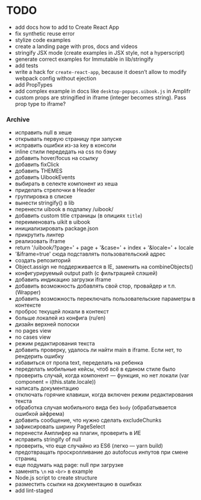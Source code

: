 # TODO

- add docs how to add to Create React App
- fix synthetic reuse error
- stylize code examples
- create a landing page with pros, docs and videos
- stringify JSX mode (create examples in JSX style, not a hyperscript)
- generate correct examples for Immutable in lib/stringify
- add tests
- write a hack for `create-react-app`, because it doesn’t allow to modify
webpack config without ejection
- add PropTypes
- add complex example in docs like `desktop-popups.uibook.js` in Amplifr
- custom props are stringified in iframe (integer becomes string).
Pass prop type to iframe?

### Archive

+ исправить null в хеше
+ открывать первую страницу при запуске
+ исправить ошибки из-за key в консоли
+ inline стили передедать на css по бэму
+ добавить hover/focus на ссылку
+ добавить fixClick
+ добавить THEMES
+ добавить UibookEvents
+ выбирать в селекте компонент из хеша
+ приделать стрелочки в Header
+ группировка в списке
+ вынести stringify() в lib
+ перенести uibook в подпапку /uibook/
+ добавить custom title страницы (в опициях `title`)
+ переименовать uikit в uibook
+ инициализировать package.json
+ прикрутить линтер
+ реализовать iframe
+ return '/uibook/?page=' + page + '&case=' + index + '&locale=' + locale
+ '&iframe=true'
сюда подставлять пользовательский адрес
+ создать репозиторий
+ Object.assign не поддерживается в IE, заменить на combineObjects()
+ конфигурируемый output path (с фильтрацией слэшей)
+ добавить индикацию загрузки iframe
+ добавить возможность добавлять свой стор, провайдер и т.п. (Wrapper)
+ добавить возможность переключать пользовательские параметры в контексте
+ проброс текущей локали в контекст
+ больше локалей из конфига (ru/en)
+ дизайн верхней полоски
+ no pages view
+ no cases view
+ режим редактирования текста
+ добавить проверку, удалось ли найти main в iframe. Если нет,
то рендерить ошибку
+ избавиться от пропа text, переделать на ребенка
+ переделать мобильные кейсы, чтоб всё в едином стиле было
+ проверить случай, когда компонент — функция, но нет локали
(var component = i(this.state.locale))
+ написать документацию
+ отключать горячие клавиши, когда включен режим редактирования текста
+ обработка случая мобильного вида без `body` (обрабатывается ошибкой айфрема)
+ добавить сообщение, что нужно сделать excludeChunks
+ зафиксировать ширину PageSelect
+ перенести Амплифер на плагин, проверить в ИЕ
+ исправить stringify of null
+ проверить, что еще случайно из ES6 (легко — yarn build)
+ предотвращать проскролливание до autofocus инпутов при смене страниц
+ еще подумать над page: null при загрузке
+ заменять `\n` на `<br>` в example
+ Node.js script to create structure
+ разместить ссылки на документацию в ошибках
+ add lint-staged
